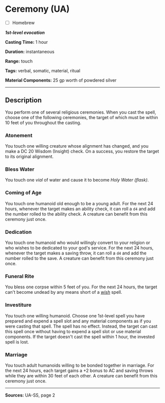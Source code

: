 # Ceremony (UA)

- [ ] Homebrew

***1st-level evocation***

**Casting Time:** 1 hour

**Duration:** instantaneous

**Range:** touch

**Tags:** verbal, somatic, material, ritual

**Material Components:** 25 gp worth of powdered silver

---

## Description
You perform one of several religious ceremonies.
When you cast the spell, choose one of the following ceremonies, the target of which must be within 10 feet of you throughout the casting.

### Atonement
You touch one willing creature whose alignment has changed, and you make a DC 20 Wisdom (Insight) check.
On a success, you restore the target to its original alignment.

### Bless Water
You touch one *vial* of water and cause it to become *Holy Water (flask)*.

### Coming of Age
You touch one humanoid old enough to be a young adult.
For the next 24 hours, whenever the target makes an ability check, it can roll a `d4` and add the number rolled to the ability check.
A creature can benefit from this ceremony just once.

### Dedication
You touch one humanoid who would willingly convert to your religion or who wishes to be dedicated to your god's service.
For the next 24 hours, whenever the target makes a saving throw, it can roll a `d4` and add the number rolled to the save.
A creature can benefit from this ceremony just once.

### Funeral Rite
You bless one corpse within 5 feet of you.
For the next 24 hours, the target can't become undead by any means short of a [*wish*](./wish) spell.

### Investiture
You touch one willing humanoid.
Choose one 1st-level spell you have prepared and expend a spell slot and any material components as if you were casting that spell.
The spell has no effect.
Instead, the target can cast this spell once without having to expend a spell slot or use material components.
If the target doesn't cast the spell within 1 hour, the invested spell is lost.

### Marriage
You touch adult humanoids willing to be bonded together in marriage.
For the next 24 hours, each target gains a +2 bonus to AC and saving throws while they are within 30 feet of each other.
A creature can benefit from this ceremony just once.

---

**Sources:** UA-SS, page 2
